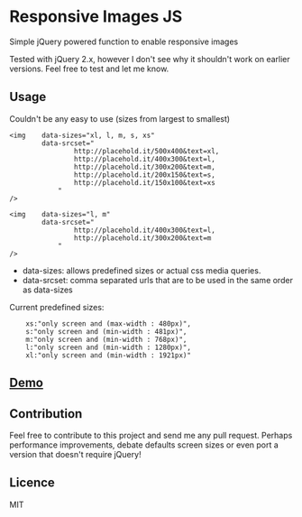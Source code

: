 Responsive Images JS
====================

Simple jQuery powered function to enable responsive images

Tested with jQuery 2.x, however I don't see why it shouldn't work on earlier versions. Feel free to test and let me know.

Usage
-----

Couldn't be any easy to use (sizes from largest to smallest)

	<img 	data-sizes="xl, l, m, s, xs" 
			data-srcset="
					http://placehold.it/500x400&text=xl,
					http://placehold.it/400x300&text=l,
					http://placehold.it/300x200&text=m,
					http://placehold.it/200x150&text=s,
					http://placehold.it/150x100&text=xs
				"
	/>

	<img 	data-sizes="l, m" 
			data-srcset="
					http://placehold.it/400x300&text=l,
					http://placehold.it/300x200&text=m
				"
	/>
	

* data-sizes: allows predefined sizes or actual css media queries.
* data-srcset: comma separated urls that are to be used in the same order as data-sizes

Current predefined sizes:


		xs:"only screen and (max-width : 480px)",
		s:"only screen and (min-width : 481px)",
		m:"only screen and (min-width : 768px)",
		l:"only screen and (min-width : 1280px)",
		xl:"only screen and (min-width : 1921px)"


[Demo]
----


Contribution
------------

Feel free to contribute to this project and send me any pull request. Perhaps performance improvements, debate defaults screen sizes or even port a version that doesn't require jQuery!

Licence
-------

MIT

[Demo]:http://smasala.github.io/responsive-images-js/demo.html
